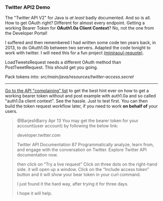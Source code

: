### Twitter API2 Demo

The "Twitter API V2" for Java is *at least* badly documented. And so is all. How to get OAuth right? Different for almost every endpoint. Getting a working Bearer Token for **OAuth1.0a Client Context**? No, not the one from the Developer Portal!

I suffered and then remembered I had written some code ten years back, in 2013, to do OAuth1.0b between two servers. Adapted the code tonight to work with twitter. I will need this for a fun project [(miniraoul-requote)](https://twitter.com/miniraoul).

LoadTweetsRequest needs a different OAuth method than PostTweetRequest. This should get you going. 

Pack tokens into: *src/main/java/resources/twitter-access.secret*

---

[Go to the API "complaining" list](https://twittercommunity.com/t/403-error-when-trying-to-post-to-2-tweets-using-example-in-documentation/165675/6) to get the best hint ever on how to get a working bearer token without  and post example with auth1.0a and so called "auth1.0a client context". See the hassle. Just to test first. You can then build the token request workflow later, if you need to work **on behalf of** your users.


>@BarjeshBarry
>Apr 13
>You may get the bearer token for your account(user account) by following the below link:
>
>developer.twitter.com
>
>Twitter API Documentation 87
>Programmatically analyze, learn from, and engage with the conversation on Twitter. Explore Twitter API documentation now.
>
>then click on “Try a live request”
>Click on three dots on the right-hand side. it will open up a window.
>Click on the “Include access token” button and it will show your bear token in 
>your curl command.
>
>I just found it the hard way, after trying it for three days.
>
>I hope it will help.